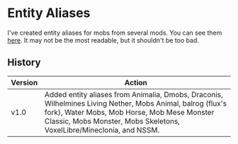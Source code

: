# Entity Aliases

I've created entity aliases for mobs from several mods. You can see them [here](https://github.com/ThePython10110/better\_commands/blob/master/entity\_aliases.lua). It may not be the most readable, but it shouldn't be too bad.

## History

| Version | Action                                                                                                                                                                                                                             |
| ------- | ---------------------------------------------------------------------------------------------------------------------------------------------------------------------------------------------------------------------------------- |
| v1.0    | Added entity aliases from Animalia, Dmobs, Draconis, Wilhelmines Living Nether, Mobs Animal, balrog (flux's fork), Water Mobs, Mob Horse, Mob Mese Monster Classic, Mobs Monster, Mobs Skeletons, VoxelLibre/Mineclonia, and NSSM. |
